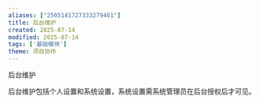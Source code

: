 ```yaml
---
aliases: ["2505141727333279461"]
title: 后台维护
created: 2025-07-14
modified: 2025-07-14
tags: ['基础模块']
theme: 项目协作
---
```


后台维护

后台维护包括个人设置和系统设置，系统设置需系统管理员在后台授权后才可见。